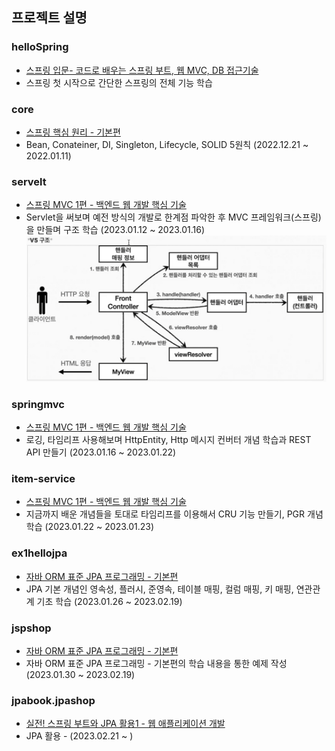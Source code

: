 ## 프로젝트 설명
### helloSpring
- [스프링 입문- 코드로 배우는 스프링 부트, 웹 MVC, DB 접근기술](https://www.inflearn.com/course/%EC%8A%A4%ED%94%84%EB%A7%81-%EC%9E%85%EB%AC%B8-%EC%8A%A4%ED%94%84%EB%A7%81%EB%B6%80%ED%8A%B8/dashboard)
- 스프링 첫 시작으로 간단한 스프링의 전체 기능 학습
### core
- [스프링 핵심 원리 - 기본편](https://www.inflearn.com/course/%EC%8A%A4%ED%94%84%EB%A7%81-%ED%95%B5%EC%8B%AC-%EC%9B%90%EB%A6%AC-%EA%B8%B0%EB%B3%B8%ED%8E%B8)
- Bean, Conateiner, DI, Singleton, Lifecycle, SOLID 5원칙 (2022.12.21 ~ 2022.01.11)
### servelt
- [스프링 MVC 1편 - 백엔드 웹 개발 핵심 기술](https://www.inflearn.com/course/%EC%8A%A4%ED%94%84%EB%A7%81-mvc-1)
- Servlet을 써보며 예전 방식의 개발로 한계점 파악한 후 MVC 프레임워크(스프링)을 만들며 구조 학습 (2023.01.12 ~ 2023.01.16)
  ![img.png](img.png)
### springmvc
- [스프링 MVC 1편 - 백엔드 웹 개발 핵심 기술](https://www.inflearn.com/course/%EC%8A%A4%ED%94%84%EB%A7%81-mvc-1)
- 로깅, 타임리프 사용해보며 HttpEntity, Http 메시지 컨버터 개념 학습과 REST API 만들기 (2023.01.16 ~ 2023.01.22)
### item-service
- [스프링 MVC 1편 - 백엔드 웹 개발 핵심 기술](https://www.inflearn.com/course/%EC%8A%A4%ED%94%84%EB%A7%81-mvc-1)
- 지금까지 배운 개념들을 토대로 타임리프를 이용해서 CRU 기능 만들기, PGR 개념 학습 (2023.01.22 ~ 2023.01.23)
### ex1hellojpa
- [자바 ORM 표준 JPA 프로그래밍 - 기본편](https://www.inflearn.com/course/ORM-JPA-Basic/dashboard)
- JPA 기본 개념인 영속성, 플러시, 준영속, 테이블 매핑, 컬럼 매핑, 키 매핑, 연관관계 기초 학습 (2023.01.26 ~ 2023.02.19)
### jspshop
- [자바 ORM 표준 JPA 프로그래밍 - 기본편](https://www.inflearn.com/course/ORM-JPA-Basic/dashboard)
- 자바 ORM 표준 JPA 프로그래밍 - 기본편의 학습 내용을 통한 예제 작성 (2023.01.30 ~ 2023.02.19)
### jpabook.jpashop
- [실전! 스프링 부트와 JPA 활용1 - 웹 애플리케이션 개발](https://www.inflearn.com/course/%EC%8A%A4%ED%94%84%EB%A7%81%EB%B6%80%ED%8A%B8-JPA-%ED%99%9C%EC%9A%A9-1/dashboard)
- JPA 활용 - (2023.02.21 ~ )